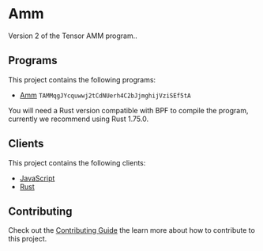 # Amm

Version 2 of the Tensor AMM program..

## Programs

This project contains the following programs:

- [Amm](./programs/amm/README.md) `TAMMqgJYcquwwj2tCdNUerh4C2bJjmghijVziSEf5tA`

You will need a Rust version compatible with BPF to compile the program, currently we recommend using Rust 1.75.0.

## Clients

This project contains the following clients:

- [JavaScript](./clients/js/README.md)
- [Rust](./clients/rust/README.md)

## Contributing

Check out the [Contributing Guide](./CONTRIBUTING.md) the learn more about how to contribute to this project.
